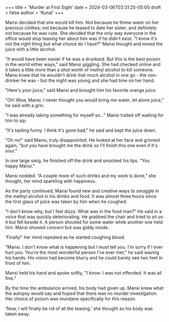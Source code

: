 +++
title = 'Murder at First Sight'
date = 2024-03-06T03:31:25-05:00
draft = false
author = 'Kunal'
+++

Mansi decided that she would kill him. Not because he threw water on her precious clothes; not because he teased to date her sister; and definitely not because he was cute. She decided that the only way everyone in the office would stop teasing her about him was if he didn't exist. "I know it's not the right thing but what choice do I have?" Mansi thought and mixed the juice with a little alcohol.

"It would have been easier if he was a drunkard. But this is the best poison in the world either ways," said Mansi giggling. She had checked online and it takes a little more than a shot worth of methyl alcohol to kill someone. Mansi knew that he wouldn't drink that much alcohol in one go - the non-drinker he was - but the night was young and she had time on her hand.

"Here's your juice," said Mansi and brought him his favorite orange juice.

"Oh! Wow, Mansi. I never thought you would bring me water, let alone juice," he said with a grin.

"I was already taking something for myself so..." Mansi trailed off waiting for him to sip.

"It's tasting funny. I think it's gone bad," he said and kept the juice down.

"Oh no!" said Mansi, truly disappointed. He looked at her face and grinned again, "but you have brought me the drink so I'll finish this one even if it's sour."

In one large swig, he finished off the drink and smacked his lips. "You happy Mansi."

Mansi nodded. “A couple more of such drinks and my work is done," she thought, her mind sparkling with happiness.

As the party continued, Mansi found new and creative ways to smuggle in the methyl alcohol in his drinks and food. It was almost three hours since the first glass of juice was taken by him when he coughed.

"I don't know why, but I feel dizzy. What was in the food man?" He said in a voice that was quickly deteriorating. He grabbed the chair and tried to sit on it but fell beside it. A person shouted for some water while another one held him. Mansi showed concern but was giddy inside.

'Finally!' her mind repeated as he started coughing blood.

"Mansi. I don't know what is happening but I must tell you. I'm sorry if I ever hurt you. You're the most wonderful person I've ever met," he said waving his hands. His vision had become blurry and he could barely see two feet in front of him.

Mansi held his hand and spoke softly, "I know. I was not offended. It was all fine."

By the time the ambulance arrived, his body had given up. Mansi knew what the autopsy would say and hoped that there was no murder investigation. Her choice of poison was mundane specifically for this reason.

'Now, I will finally be rid of all the teasing,' she thought as his body was taken away.
